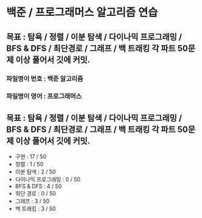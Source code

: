 
# 백준 / 프로그래머스 알고리즘 연습

## 목표 : 탐욕 / 정렬 / 이분 탐색 / 다이나믹 프로그래밍 / BFS & DFS / 최단경로 / 그래프 / 백 트래킹  각 파트 50문제 이상 풀어서 깃에 커밋.

### 파일명이 번호 : 백준 알고리즘
### 파일명이 영어 : 프로그래머스


## 목표 : 탐욕 / 정렬 / 이분 탐색 / 다이나믹 프로그래밍 / BFS & DFS / 최단경로 / 그래프 / 백 트래킹  각 파트 50문제 이상 풀어서 깃에 커밋.


- 구현 : 17 / 50
- 정렬 : 1 / 50
- 이분 탐색 : 2 / 50
- 다이나믹 프로그래밍 : 0 / 50
- BFS & DFS : 4 / 50
- 최단 경로 : 0 / 50
- 그래프 : 3 / 50
- 백 트래킹 : 3 / 50

